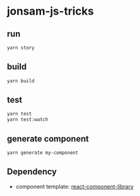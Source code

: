 <!--
 * @Author: qingshan-wu
 * @Date: 2020-11-07 23:23:47
 * @LastEditors: qingshan-wu
 * @LastEditTime: 2020-11-07 23:37:40
 * @Description: Readme
-->
# jonsam-js-tricks

## run

```bash
yarn story
```

## build

```bash
yarn build
```

## test

```bash
yarn test
yarn test:watch
```

## generate component

```bash
yarn generate my-component
```



## Dependency

- component template: [react-component-library](https://github.com/HarveyD/react-component-library)